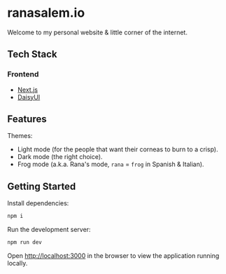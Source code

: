 # ranasalem.io
Welcome to my personal website & little corner of the internet.

## Tech Stack

### Frontend
- [Next.js](https://nextjs.org)
- [DaisyUI](https://daisyui.com)

## Features

Themes:
- Light mode (for the people that want their corneas to burn to a crisp).
- Dark mode (the right choice).
- Frog mode (a.k.a. Rana's mode, `rana` = `frog` in Spanish & Italian).


## Getting Started
Install dependencies:
```bash
npm i
```

Run the development server:

```bash
npm run dev
```

Open [http://localhost:3000](http://localhost:3000) in the browser to view the application running locally.
